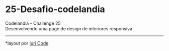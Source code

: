 # 25-Desafio-codelandia
Codelandia - Challenge 25 <br>
Desenvolvendo uma page de design de interiores responsiva 
<hr>
*layout  por <a href="https://www.instagram.com/iuricode/" target="_blank">Iuri Code</a>
